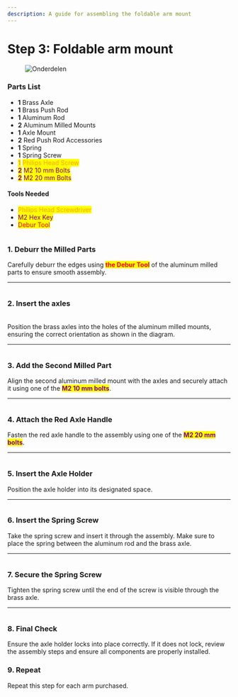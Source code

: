 ```yaml
---
description: A guide for assembling the foldable arm mount
---
```


# Step 3: Foldable arm mount

<div align="left" data-full-width="false">

<figure><img src="../../.gitbook/assets/M2 10 mm Bolts.png" alt="Onderdelen"><figcaption></figcaption></figure>

</div>

### Parts List

* **1** Brass Axle
* **1** Brass Push Rod
* **1** Aluminum Rod
* **2** Aluminum Milled Mounts
* **1** Axle Mount
* **2** Red Push Rod Accessories
* **1** Spring
* **1** Spring Screw
* <mark style="color:orange;">**1**</mark> <mark style="color:orange;"></mark><mark style="color:orange;">Philips Head Screw</mark>
* <mark style="color:purple;">**2**</mark> <mark style="color:purple;"></mark><mark style="color:purple;">M2 10 mm Bolts</mark>
* <mark style="color:purple;">**2**</mark> <mark style="color:purple;"></mark><mark style="color:purple;">M2 20 mm Bolts</mark>

#### Tools Needed

* <mark style="color:orange;">Philips Head Screwdriver</mark>
* <mark style="color:purple;">M2 Hex Key</mark>
* <mark style="color:red;">Debur Tool</mark>

<figure><img src="../../.gitbook/assets/IMG_20241001_132933.jpg" alt=""><figcaption></figcaption></figure>

### **1. Deburr the Milled Parts**

Carefully deburr the edges using <mark style="color:red;">**the Debur Tool**</mark> of the aluminum milled parts to ensure smooth assembly.

***



<figure><img src="../../.gitbook/assets/IMG_20241001_133007.jpg" alt=""><figcaption></figcaption></figure>

### 2. Insert the axles

\
Position the brass axles into the holes of the aluminum milled mounts, ensuring the correct orientation as shown in the diagram.

***

<figure><img src="../../.gitbook/assets/IMG_20241001_133127.jpg" alt=""><figcaption></figcaption></figure>

### 3. Add the Second Milled Part

Align the second aluminum milled mount with the axles and securely attach it using one of the <mark style="color:purple;">**M2 10 mm bolts**</mark>.

***

<figure><img src="../../.gitbook/assets/IMG_20241001_133203.jpg" alt=""><figcaption></figcaption></figure>

### 4. Attach the Red Axle Handle

Fasten the red axle handle to the assembly using one of the <mark style="color:purple;">**M2 20 mm bolts**</mark>.

***

<figure><img src="../../.gitbook/assets/IMG_20241001_133300.jpg" alt=""><figcaption></figcaption></figure>

### 5. Insert the Axle Holder

Position the axle holder into its designated space.

***

<figure><img src="../../.gitbook/assets/IMG_20241001_133350.jpg" alt=""><figcaption></figcaption></figure>

### 6. Insert the Spring Screw

Take the spring screw and insert it through the assembly. Make sure to place the spring between the aluminum rod and the brass axle.

***

<figure><img src="../../.gitbook/assets/IMG_20241001_132408.jpg" alt=""><figcaption></figcaption></figure>

### 7. Secure the Spring Screw

Tighten the spring screw until the end of the screw is visible through the brass axle.

***

<figure><img src="../../.gitbook/assets/IMG_20241001_132415.jpg" alt=""><figcaption></figcaption></figure>

### **8. Final Check**

Ensure the axle holder locks into place correctly. If it does not lock, review the assembly steps and ensure all components are properly installed.

### 9. Repeat

Repeat this step for each arm purchased.

